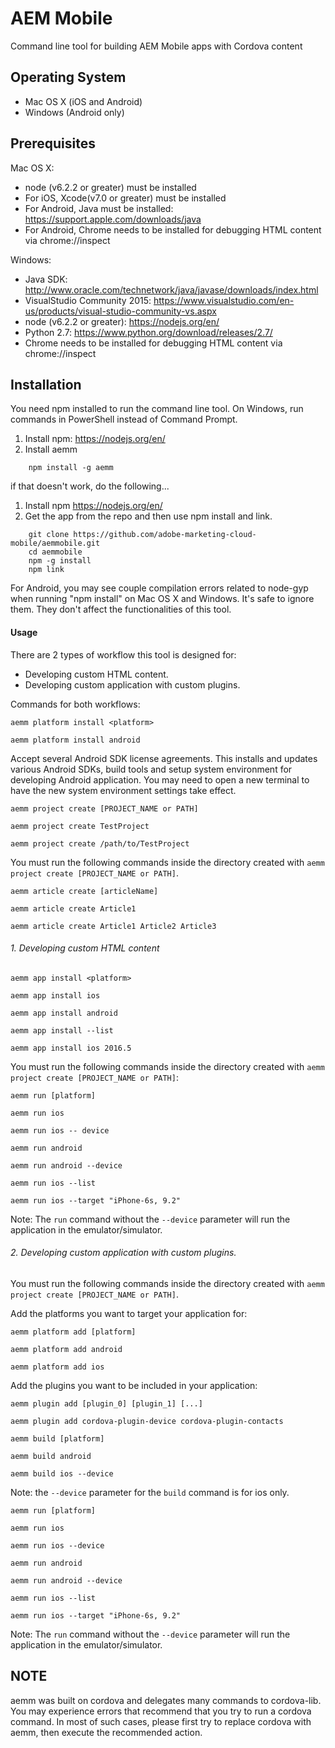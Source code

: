# AEM Mobile

Command line tool for building AEM Mobile apps with Cordova content

## Operating System
* Mac OS X (iOS and Android)
* Windows (Android only)

## Prerequisites
Mac OS X:
* node (v6.2.2 or greater) must be installed
* For iOS, Xcode(v7.0 or greater) must be installed
* For Android, Java must be installed:
  https://support.apple.com/downloads/java
* For Android, Chrome needs to be installed for debugging HTML content via chrome://inspect

Windows:
* Java SDK:
  http://www.oracle.com/technetwork/java/javase/downloads/index.html
* VisualStudio Community 2015:
  https://www.visualstudio.com/en-us/products/visual-studio-community-vs.aspx
* node (v6.2.2 or greater):
  https://nodejs.org/en/
* Python 2.7:
  https://www.python.org/download/releases/2.7/
* Chrome needs to be installed for debugging HTML content via chrome://inspect

## Installation
You need npm installed to run the command line tool. On Windows, run commands in PowerShell instead of Command Prompt.

1.  Install npm:
    https://nodejs.org/en/
2.  Install aemm
	
~~~~
	npm install -g aemm
~~~~
	
if that doesn't work, do the following...

1.  Install npm
    https://nodejs.org/en/
2.  Get the app from the repo and then use npm install and link.

~~~~
	git clone https://github.com/adobe-marketing-cloud-mobile/aemmobile.git
	cd aemmobile
	npm -g install
	npm link
~~~~

For Android, you may see couple compilation errors related to node-gyp when running "npm install" on Mac OS X and Windows.
It's safe to ignore them. They don't affect the functionalities of this tool.

#### Usage

There are 2 types of workflow this tool is designed for:
* Developing custom HTML content.
* Developing custom application with custom plugins.

Commands for both workflows:

`aemm platform install <platform>`

    aemm platform install android
 
Accept several Android SDK license agreements. This installs and updates various Android SDKs, build tools and setup system environment for developing Android application.
You may need to open a new terminal to have the new system environment settings take effect.

`aemm project create [PROJECT_NAME or PATH]`

	aemm project create TestProject
	
	aemm project create /path/to/TestProject

You must run the following commands inside the directory created with `aemm project create [PROJECT_NAME or PATH]`.  

`aemm article create [articleName]`

	aemm article create Article1
	
	aemm article create Article1 Article2 Article3
 
 
###### 1. Developing custom HTML content

`aemm app install <platform>`

	aemm app install ios

	aemm app install android
	
	aemm app install --list
	
	aemm app install ios 2016.5

You must run the following commands inside the directory created with `aemm project create [PROJECT_NAME or PATH]`:

`aemm run [platform]`

	aemm run ios

	aemm run ios -- device

	aemm run android

	aemm run android --device

	aemm run ios --list
	
	aemm run ios --target "iPhone-6s, 9.2"
	
Note: The `run` command without the `--device` parameter will run the application in the emulator/simulator.


###### 2. Developing custom application with custom plugins.

You must run the following commands inside the directory created with `aemm project create [PROJECT_NAME or PATH]`.

Add the platforms you want to target your application for:

`aemm platform add [platform]`

	aemm platform add android
	
	aemm platform add ios

Add the plugins you want to be included in your application:

`aemm plugin add [plugin_0] [plugin_1] [...]`

	aemm plugin add cordova-plugin-device cordova-plugin-contacts


`aemm build [platform]`

	aemm build android
	
	aemm build ios --device

Note: the `--device` parameter for the `build` command is for ios only.
	
`aemm run [platform]`

	aemm run ios

	aemm run ios --device

	aemm run android

	aemm run android --device

	aemm run ios --list
	
	aemm run ios --target "iPhone-6s, 9.2"

Note: The `run` command without the `--device` parameter will run the application in the emulator/simulator.

## NOTE

aemm was built on cordova and delegates many commands to cordova-lib. You may experience errors that recommend that you try to run a cordova command.
In most of such cases, please first try to replace cordova with aemm, then execute the recommended action.
